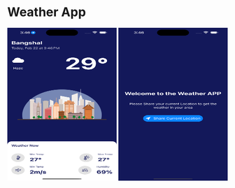 # Weather App



<img src ="https://github.com/aoffahad/Weather-App/blob/main/UI%20Output/output1.png" width="250" height ="350" alt="Output"/>
<img src ="https://github.com/aoffahad/Weather-App/blob/main/UI%20Output/output2.png" width="250" height ="350" alt="Output"/>
